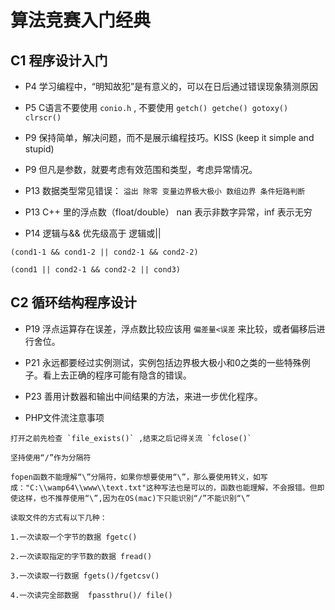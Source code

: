 # 算法竞赛入门经典

## C1 程序设计入门

- P4 学习编程中，“明知故犯”是有意义的，可以在日后通过错误现象猜测原因

- P5 C语言不要使用 `conio.h` , 不要使用 `getch() getche() gotoxy() clrscr()`

- P9 保持简单，解决问题，而不是展示编程技巧。KISS (keep it simple and stupid)

- P9 但凡是参数，就要考虑有效范围和类型，考虑异常情况。

- P13 数据类型常见错误： `溢出 除零 变量边界极大极小 数组边界 条件短路判断`

- P13 C++ 里的浮点数（float/double） nan 表示非数字异常，inf 表示无穷 

- P14 逻辑与&& 优先级高于 逻辑或||

`(cond1-1 && cond1-2 || cond2-1 && cond2-2)`

`(cond1 || cond2-1 && cond2-2 || cond3)`

## C2 循环结构程序设计

- P19 浮点运算存在误差，浮点数比较应该用 `偏差量<误差` 来比较，或者偏移后进行舍位。

- P21 永远都要经过实例测试，实例包括边界极大极小和0之类的一些特殊例子。看上去正确的程序可能有隐含的错误。

- P23 善用计数器和输出中间结果的方法，来进一步优化程序。

- PHP文件流注意事项

```
打开之前先检查 `file_exists()` ,结束之后记得关流 `fclose()`

坚持使用“/”作为分隔符

fopen函数不能理解“\”分隔符，如果你想要使用“\”，那么要使用转义，如写成："C:\\wamp64\\www\\text.txt"这种写法也是可以的，函数也能理解，不会报错。但即使这样，也不推荐使用“\”,因为在OS(mac)下只能识别“/”不能识别“\”

读取文件的方式有以下几种：

1.一次读取一个字节的数据 fgetc()

2.一次读取指定的字节数的数据 fread()

3.一次读取一行数据 fgets()/fgetcsv()

4.一次读完全部数据  fpassthru()/ file()
```



